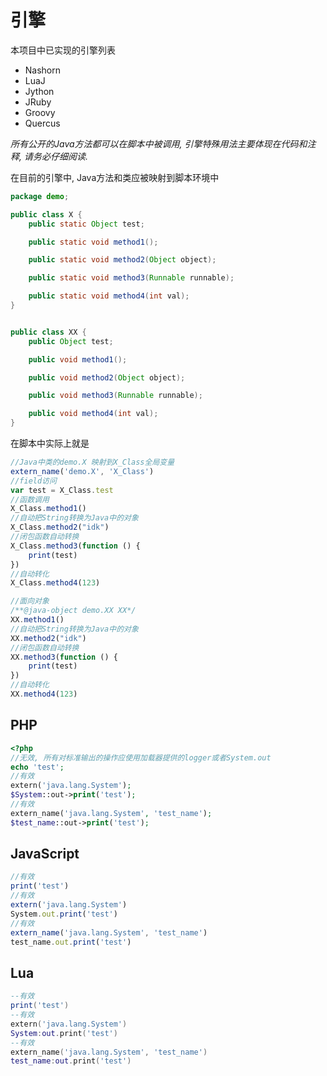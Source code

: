 # 引擎

本项目中已实现的引擎列表

- Nashorn
- LuaJ
- Jython
- JRuby
- Groovy
- Quercus

_所有公开的Java方法都可以在脚本中被调用, 引擎特殊用法主要体现在代码和注释, 请务必仔细阅读._

在目前的引擎中, Java方法和类应被映射到脚本环境中

```java
package demo;

public class X {
    public static Object test;

    public static void method1();

    public static void method2(Object object);

    public static void method3(Runnable runnable);

    public static void method4(int val);
}


public class XX {
    public Object test;

    public void method1();

    public void method2(Object object);

    public void method3(Runnable runnable);

    public void method4(int val);
}
```

在脚本中实际上就是

```javascript
//Java中类的demo.X 映射到X_Class全局变量
extern_name('demo.X', 'X_Class')
//field访问
var test = X_Class.test
//函数调用
X_Class.method1()
//自动把String转换为Java中的对象
X_Class.method2("idk")
//闭包函数自动转换
X_Class.method3(function () {
    print(test)
})
//自动转化
X_Class.method4(123)

//面向对象
/**@java-object demo.XX XX*/
XX.method1()
//自动把String转换为Java中的对象
XX.method2("idk")
//闭包函数自动转换
XX.method3(function () {
    print(test)
})
//自动转化
XX.method4(123)
```

## PHP

```php
<?php
//无效, 所有对标准输出的操作应使用加载器提供的logger或者System.out
echo 'test';
//有效
extern('java.lang.System');
$System::out->print('test');
//有效
extern_name('java.lang.System', 'test_name');
$test_name::out->print('test');
```

## JavaScript

```javascript
//有效
print('test')
//有效
extern('java.lang.System')
System.out.print('test')
//有效
extern_name('java.lang.System', 'test_name')
test_name.out.print('test')
```

## Lua

```lua
--有效
print('test')
--有效
extern('java.lang.System')
System:out.print('test')
--有效
extern_name('java.lang.System', 'test_name')
test_name:out.print('test')
```